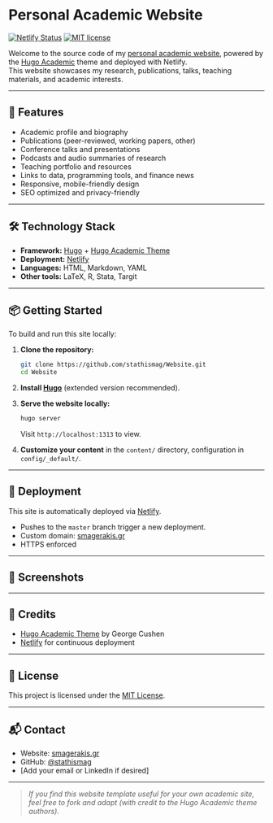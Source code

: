 # Personal Academic Website

[![Netlify Status](https://api.netlify.com/api/v1/badges/150b3b56-eb38-4309-96b1-27758e71826a/deploy-status)](https://app.netlify.com/projects/smagerakis/deploys)
[![MIT license](https://img.shields.io/badge/License-MIT-blue.svg)](LICENSE)

Welcome to the source code of my [personal academic website](https://smagerakis.gr), powered by the [Hugo Academic](https://github.com/gcushen/hugo-academic) theme and deployed with Netlify.  
This website showcases my research, publications, talks, teaching materials, and academic interests.

---

## 🚀 Features

- Academic profile and biography
- Publications (peer-reviewed, working papers, other)
- Conference talks and presentations
- Podcasts and audio summaries of research
- Teaching portfolio and resources
- Links to data, programming tools, and finance news
- Responsive, mobile-friendly design
- SEO optimized and privacy-friendly

---

## 🛠️ Technology Stack

- **Framework:** [Hugo](https://gohugo.io/) + [Hugo Academic Theme](https://github.com/gcushen/hugo-academic)
- **Deployment:** [Netlify](https://www.netlify.com/)
- **Languages:** HTML, Markdown, YAML
- **Other tools:** LaTeX, R, Stata, Targit

---

## 📦 Getting Started

To build and run this site locally:

1. **Clone the repository:**
   ```bash
   git clone https://github.com/stathismag/Website.git
   cd Website
   ```

2. **Install [Hugo](https://gohugo.io/getting-started/installing/)** (extended version recommended).

3. **Serve the website locally:**
   ```bash
   hugo server
   ```
   Visit `http://localhost:1313` to view.

4. **Customize your content** in the `content/` directory, configuration in `config/_default/`.

---

## 📝 Deployment

This site is automatically deployed via [Netlify](https://www.netlify.com/).
- Pushes to the `master` branch trigger a new deployment.
- Custom domain: [smagerakis.gr](https://smagerakis.gr)
- HTTPS enforced

---

## 📸 Screenshots

<!-- Add screenshots of your site here -->
<!-- ![screenshot](static/images/screenshot.png) -->

---

## 🙏 Credits

- [Hugo Academic Theme](https://github.com/gcushen/hugo-academic) by George Cushen
- [Netlify](https://www.netlify.com/) for continuous deployment

---

## 📄 License

This project is licensed under the [MIT License](LICENSE).

---

## 📬 Contact

- Website: [smagerakis.gr](https://smagerakis.gr)
- GitHub: [@stathismag](https://github.com/stathismag)
- [Add your email or LinkedIn if desired]

---

> *If you find this website template useful for your own academic site, feel free to fork and adapt (with credit to the Hugo Academic theme authors).*